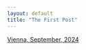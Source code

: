 ```yaml
---
layout: default
title: "The First Post"
---
```


 [Vienna, September, 2024](https://www.facebook.com/share/p/yvaoaoFvDciCcihv/)
